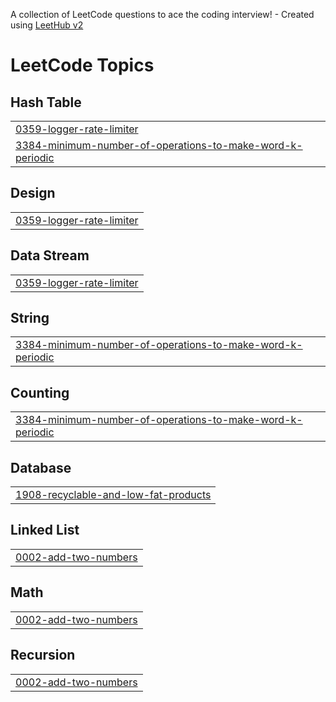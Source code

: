 A collection of LeetCode questions to ace the coding interview! - Created using [LeetHub v2](https://github.com/arunbhardwaj/LeetHub-2.0)
<!---LeetCode Topics Start-->
# LeetCode Topics
## Hash Table
|  |
| ------- |
| [0359-logger-rate-limiter](https://github.com/syalal/leetcode/tree/master/0359-logger-rate-limiter) |
| [3384-minimum-number-of-operations-to-make-word-k-periodic](https://github.com/syalal/leetcode/tree/master/3384-minimum-number-of-operations-to-make-word-k-periodic) |
## Design
|  |
| ------- |
| [0359-logger-rate-limiter](https://github.com/syalal/leetcode/tree/master/0359-logger-rate-limiter) |
## Data Stream
|  |
| ------- |
| [0359-logger-rate-limiter](https://github.com/syalal/leetcode/tree/master/0359-logger-rate-limiter) |
## String
|  |
| ------- |
| [3384-minimum-number-of-operations-to-make-word-k-periodic](https://github.com/syalal/leetcode/tree/master/3384-minimum-number-of-operations-to-make-word-k-periodic) |
## Counting
|  |
| ------- |
| [3384-minimum-number-of-operations-to-make-word-k-periodic](https://github.com/syalal/leetcode/tree/master/3384-minimum-number-of-operations-to-make-word-k-periodic) |
## Database
|  |
| ------- |
| [1908-recyclable-and-low-fat-products](https://github.com/syalal/leetcode/tree/master/1908-recyclable-and-low-fat-products) |
## Linked List
|  |
| ------- |
| [0002-add-two-numbers](https://github.com/syalal/leetcode/tree/master/0002-add-two-numbers) |
## Math
|  |
| ------- |
| [0002-add-two-numbers](https://github.com/syalal/leetcode/tree/master/0002-add-two-numbers) |
## Recursion
|  |
| ------- |
| [0002-add-two-numbers](https://github.com/syalal/leetcode/tree/master/0002-add-two-numbers) |
<!---LeetCode Topics End-->
